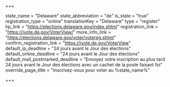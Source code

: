 +++

state_name = "Delaware"
state_abbreviation = "de"
is_state = "true"
registration_type = "online"
translationKey = "Delaware"
type = "register"
hp_link = "https://elections.delaware.gov/index.shtml"
registration_link = "https://ivote.de.gov/VoterView/"
more_info_link = "https://elections.delaware.gov/voter/votereg.shtml"
confirm_registration_link = "https://ivote.de.gov/VoterView"
default_ip_deadline = "24 jours avant le Jour des élections"
default_online_deadline = "24 jours avant le Jour des élections"
default_mail_postmarked_deadline = "Envoyez votre inscription au plus tard 24 jours avant le Jour des élections avec un cachet de la poste faisant foi"
override_page_title = "Inscrivez-vous pour voter au %state_name%"

+++